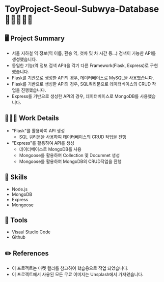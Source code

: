 # ToyProject-Seoul-Subwya-Database 🍫🍪🍩🍭🧁
## 🖥 Project Summary
- 서울 지하철 역 정보(역 이름, 환승 역, 첫차 및 차 시간 등...) 검색이 가능한 API를 생성했습니다.
- 동일한 기능(역 정보 검색 API)을 각기 다른 Framework(Flask, Express)로 구현했습니다.
- Flask를 기반으로 생성한 API의 경우, 데이터베이스로 MySQL을 사용했습니다.
- Flask를 기반으로 생성한 API의 경우, SQL쿼리문으로 데이터베이스의 CRUD 작업을 진행했습니다. 
- Express를 기반으로 생성한 API의 경우, 데이터베이스로 MongoDB를 사용했습니다.

## 👩🏻‍💻 Work Details
- "Flask"를 활용하여 API 생성
    - SQL 쿼리문을 사용하여 데이터베이스의 CRUD 작업을 진행
- "Express"를 활용하여 API를 생성
    - 데이터베이스로 MongoDB를 사용
    - Mongoose를 활용하여 Collection 및 Documnet 생성
    - Mongoose를 활용하여 MongoDB의 CRUD작업을 진행

## 🔧 Skills
- Node.js
- MongoDB
- Express
- Mongoose

## 🔧 Tools
- Visaul Studio Code
- Github

## ✏️ References
- 이 프로젝트는 마켓 컬리를 참고하여 학습용으로 작업 되었습니다.
- 이 프로젝트에서 사용된 모든 무료 이미지는 Unsplash에서 가져왔습니다.
